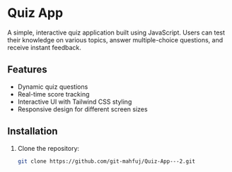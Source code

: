 # Quiz App

A simple, interactive quiz application built using JavaScript. Users can test their knowledge on various topics, answer multiple-choice questions, and receive instant feedback.

## Features
- Dynamic quiz questions
- Real-time score tracking
- Interactive UI with Tailwind CSS styling
- Responsive design for different screen sizes

## Installation
1. Clone the repository:
   ```sh
   git clone https://github.com/git-mahfuj/Quiz-App---2.git
